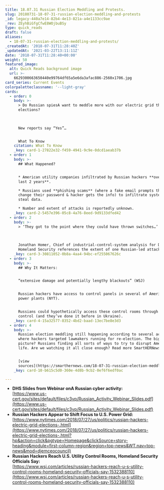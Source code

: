 ```yaml
---
title: 18.07.31 Russian Election Meddling and Protests.
slug: 20180731-18-07-31-russian-election-meddling-and-protests
_id: legacy-440a7e14-82b4-4e13-821a-a4e1133cc9ae
_rev: ZEyhBiGfgCfwE8WOjbuBSy
type: quick_reads
draft: false
aliases:
  - 18-07-31-russian-election-meddling-and-protests/
_createdAt: '2018-07-31T11:28:40Z'
_updatedAt: '2021-03-22T13:11:11Z'
date: '2018-07-31T11:28:40+00:00'
weight: 50
featured_image:
  alt: Quick Reads background image
  url: >-
    6629300663650440e99764df65a5e6da3afac886-2560x1706.jpg
card_series: Current Events
colorpaletteclassname: '--light-gray'
cards:
  - order: 0
    body: >-
      > Do Russian spiesA want to meddle more with our electric grid than our
      elections?  
        
        
        
      New reports say “Yes”…


      What To Know
    citation: What To Know
    _key: card-1-27822e32-f459-4941-9c9e-0dcd1aeab37b
  - order: 1
    body: >-
      ## What Happened?


      * American utility companies infiltrated by Russian hackers **over the
      last 2 years**.

      * Russians used **phishing scams** (where a fake email prompts the user to
      change their password & hacker gets the info) to infiltrate systems and
      steal data.

      * Number and extent of attacks is reportedly unknown.
    _key: card-2-5457e396-05c8-4a76-8eed-9d9133dfed42
  - order: 2
    body: >-
      > ‘They got to the point where they could have thrown switches…’  
        
        
        
      Jonathan Homer, Chief of industrial-control-system analysis for Dept of
      Homeland Security references the extent of one Russian-led attack.
    _key: card-3-30811052-0b8a-4aa4-94bc-ef255067626c
  - order: 3
    body: >-
      ## Why It Matters:


      “extensive damage and potentially lengthy blackouts” (WSJ)


      Russian hackers have access to control panels in several of America’s
      power plants (NYT).


      Russians could hypothetically access these control rooms through remote
      control (and they’ve done it before in Ukraine).
    _key: card-4-15a32577-8352-4bd2-baad-13ec7be8e3d3
  - order: 4
    body: >-
      Russian election meddling still happening according to several accounts,
      where hackers targeted lawmakers running for re-election. The bigger
      picture? Russians finding all sorts of ways to try to disrupt American
      life. Are we watching it all close enough? Read more SmartHERNews.com


      [view
      sources](https://smarthernews.com/18-07-31-russian-election-meddling-and-protests/)
    _key: card-10-b615c5d0-360e-4d8b-9cb2-0ef6f6edf0ac

---
```

* **DHS Slides from Webinar onA Russian cyber activity:**  
[https://www.us-cert.gov/sites/default/files/c3vp/Russian_Activity_Webinar_Slides.pdf](https://www.us-cert.gov/sites/default/files/c3vp/Russian_Activity_Webinar_Slides.pdf)
* **Russian Hackers Appear to Shift Focus to U.S. Power Grid:**  
[https://www.nytimes.com/2018/07/27/us/politics/russian-hackers-electric-grid-elections-.html](https://www.nytimes.com/2018/07/27/us/politics/russian-hackers-electric-grid-elections-.html?hp&action=click&pgtype=Homepage&clickSource=story-heading&module=first-column-region&region=top-news&WT.nav=top-news&mod=djemceocouncil)
* **Russian Hackers Reach U.S. Utility Control Rooms, Homeland Security Officials Say:**  
[https://www.wsj.com/articles/russian-hackers-reach-u-s-utility-control-rooms-homeland-security-officials-say-1532388110](https://www.wsj.com/articles/russian-hackers-reach-u-s-utility-control-rooms-homeland-security-officials-say-1532388110)